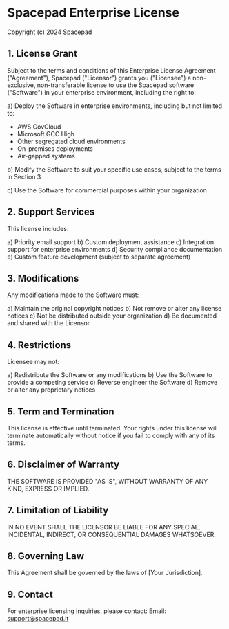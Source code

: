 # Spacepad Enterprise License

Copyright (c) 2024 Spacepad

## 1. License Grant

Subject to the terms and conditions of this Enterprise License Agreement ("Agreement"), Spacepad ("Licensor") grants you ("Licensee") a non-exclusive, non-transferable license to use the Spacepad software ("Software") in your enterprise environment, including the right to:

a) Deploy the Software in enterprise environments, including but not limited to:
   - AWS GovCloud
   - Microsoft GCC High
   - Other segregated cloud environments
   - On-premises deployments
   - Air-gapped systems

b) Modify the Software to suit your specific use cases, subject to the terms in Section 3

c) Use the Software for commercial purposes within your organization

## 2. Support Services

This license includes:

a) Priority email support
b) Custom deployment assistance
c) Integration support for enterprise environments
d) Security compliance documentation
e) Custom feature development (subject to separate agreement)

## 3. Modifications

Any modifications made to the Software must:

a) Maintain the original copyright notices
b) Not remove or alter any license notices
c) Not be distributed outside your organization
d) Be documented and shared with the Licensor

## 4. Restrictions

Licensee may not:

a) Redistribute the Software or any modifications
b) Use the Software to provide a competing service
c) Reverse engineer the Software
d) Remove or alter any proprietary notices

## 5. Term and Termination

This license is effective until terminated. Your rights under this license will terminate automatically without notice if you fail to comply with any of its terms.

## 6. Disclaimer of Warranty

THE SOFTWARE IS PROVIDED "AS IS", WITHOUT WARRANTY OF ANY KIND, EXPRESS OR IMPLIED.

## 7. Limitation of Liability

IN NO EVENT SHALL THE LICENSOR BE LIABLE FOR ANY SPECIAL, INCIDENTAL, INDIRECT, OR CONSEQUENTIAL DAMAGES WHATSOEVER.

## 8. Governing Law

This Agreement shall be governed by the laws of [Your Jurisdiction].

## 9. Contact

For enterprise licensing inquiries, please contact:
Email: support@spacepad.it 